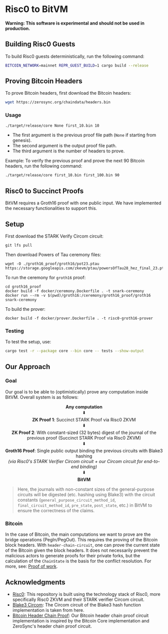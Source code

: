 # Risc0 to BitVM

**Warning: This software is experimental and should not be used in production.**

## Building Risc0 Guests

To build Risc0 guests deterministically, run the following command:

```bash
BITCOIN_NETWORK=mainnet REPR_GUEST_BUILD=1 cargo build --release
```

## Proving Bitcoin Headers

To prove Bitcoin headers, first download the Bitcoin headers:

```bash
wget https://zerosync.org/chaindata/headers.bin
```

### Usage

```bash
./target/release/core None first_10.bin 10
```

- The first argument is the previous proof file path (`None` if starting from genesis).
- The second argument is the output proof file path.
- The third argument is the number of headers to prove.

Example: To verify the previous proof and prove the next 90 Bitcoin headers, run the following command:

```bash
./target/release/core first_10.bin first_100.bin 90
```

## Risc0 to Succinct Proofs

BitVM requires a Groth16 proof with one public input. We have implemented the necessary functionalities to support this.

## Setup

First download the STARK Verify Circom circuit:

```
git lfs pull
```

Then download Powers of Tau ceremony files:

```
wget -O ./groth16_proof/groth16/pot23.ptau https://storage.googleapis.com/zkevm/ptau/powersOfTau28_hez_final_23.ptau
```

To run the ceremony for `groth16` proof:
```
cd groth16_proof
docker build -f docker/ceremony.Dockerfile . -t snark-ceremony
docker run --rm -v $(pwd)/groth16:/ceremony/groth16_proof/groth16 snark-ceremony
```

To build the prover:
```
docker build -f docker/prover.Dockerfile . -t risc0-groth16-prover
```


### Testing

To test the setup, use:

```bash
cargo test -r --package core --bin core -- tests --show-output
```

## Our Approach
### Goal
Our goal is to be able to (optimistically) prove any computation inside BitVM. Overall system is as follows:
<div align="center">
  <b>Any computation</b> <br> 
  ⬇️ <br>
  <b>ZK Proof 1</b>: Succinct STARK Proof via Risc0 ZKVM <br>
  ⬇️ <br>
  <b>ZK Proof 2</b>: With constant-sized (32 bytes) digest of the journal of the previous proof (Succinct STARK Proof via Risc0 ZKVM) <br>
  ⬇️ <br>
  <b>Groth16 Proof</b>: Single public output binding the previous circuits with Blake3 hashing <br>
  <i>(via Risc0's STARK Verifier Circom circuit + our Circom circuit for end-to-end binding)</i> <br>
  ⬇️ <br>
  <b>BitVM</b>
</div>

> Here, the journals with non-constant sizes of the general-purpose circuits will be digested (etc. hashing using Blake3) with the circuit constants (`general_purpose_circuit_method_id`, `final_circuit_method_id`, `pre_state`, `post_state`, etc.) in BitVM to ensure the correctness of the claims.

### Bitcoin
 In the case of Bitcoin, the main computations we want to prove are the bridge operations (PegIn/PegOut). This requires the proving of the Bitcoin block headers. With `header-chain-circuit`, one can prove the current state of the Bitcoin given the block headers. It does not necessarily prevent the malicious actors to generate proofs for their private forks, but the calculation of the `ChainState` is the basis for the conflict resolution. For more, see:
 [Proof of work](https://en.bitcoin.it/wiki/Proof_of_work).


## Acknowledgments
- [Risc0](https://github.com/risc0/risc0): This repository is built using the technology stack of Risc0, more specifically Risc0 ZKVM and their STARK verifier Circom circuit.
- [Blake3 Circom](https://github.com/banyancomputer/hot-proofs-blake3-circom): The Circom circuit of the Blake3 hash function implementation is taken from here.
- [Bitcoin Header Chain Proof](https://github.com/ZeroSync/header_chain/tree/master/program/src/block_header): Our Bitcoin header chain proof circuit implementation is inspired by the Bitcoin Core implementation and ZeroSync's header chain proof circuit.
